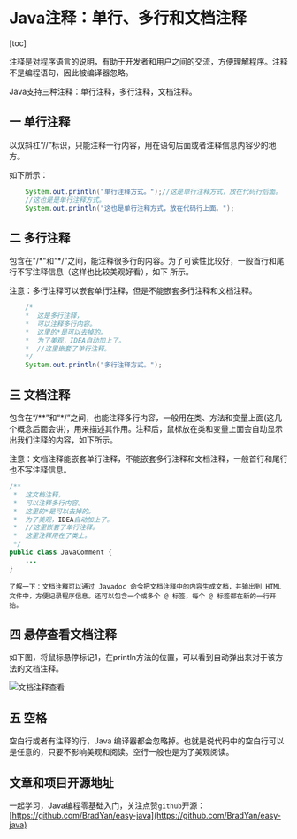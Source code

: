# Java注释：单行、多行和文档注释
[toc]

注释是对程序语言的说明，有助于开发者和用户之间的交流，方便理解程序。注释不是编程语句，因此被编译器忽略。

Java支持三种注释：单行注释，多行注释，文档注释。

## 一 单行注释

以双斜杠“//”标识，只能注释一行内容，用在语句后面或者注释信息内容少的地方。

如下所示：

```java
	System.out.println("单行注释方式。");//这是单行注释方式，放在代码行后面。
	//这也是是单行注释方式。
	System.out.println("这也是单行注释方式，放在代码行上面。");
```

## 二 多行注释

包含在"/\*"和“*/”之间，能注释很多行的内容。为了可读性比较好，一般首行和尾行不写注释信息（这样也比较美观好看），如下 所示。

注意：多行注释可以嵌套单行注释，但是不能嵌套多行注释和文档注释。

```java
	/*
    *  这是多行注释，
    *  可以注释多行内容。
    *  这里的*是可以去掉的。
    *  为了美观，IDEA自动加上了。
    *  //这里嵌套了单行注释。
    */
	System.out.println("多行注释方式。");
```

## 三 文档注释

包含在“/\**”和“\*/”之间，也能注释多行内容，一般用在类、方法和变量上面(这几个概念后面会讲)，用来描述其作用。注释后，鼠标放在类和变量上面会自动显示出我们注释的内容，如下所示。

注意：文档注释能嵌套单行注释，不能嵌套多行注释和文档注释，一般首行和尾行也不写注释信息。

```java
/**
 *  这文档注释，
 *  可以注释多行内容。
 *  这里的*是可以去掉的。
 *  为了美观，IDEA自动加上了。
 *  //这里嵌套了单行注释。
 *  这里注释用在了类上。
 */
public class JavaComment {
    ... 
}
```

`了解一下：文档注释可以通过 Javadoc 命令把文档注释中的内容生成文档，并输出到 HTML 文件中，方便记录程序信息。还可以包含一个或多个 @ 标签，每个 @ 标签都在新的一行开始。`

## 四 悬停查看文档注释

如下图，将鼠标悬停标记1，在println方法的位置，可以看到自动弹出来对于该方法的文档注释。

![文档注释查看](https://upload-images.jianshu.io/upload_images/23305353-91c60bb255b5adc4.png?imageMogr2/auto-orient/strip%7CimageView2/2/w/1240)



## 五 空格

空白行或者有注释的行，Java 编译器都会忽略掉。也就是说代码中的空白行可以是任意的，只要不影响美观和阅读。空行一般也是为了美观阅读。




## 文章和项目开源地址

一起学习，Java编程零基础入门，关注点赞`github`开源：[https://github.com/BradYan/easy-java](https://github.com/BradYan/easy-java)

